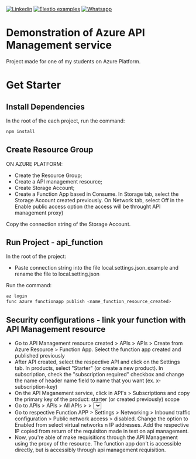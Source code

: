 [![Linkedin](https://img.shields.io/static/v1.svg?logo=linkedin&color=f78A38&labelColor=083468&logoColor=ffffff&style=for-the-badge&label=Linkedin&message=Public)](https://www.linkedin.com/in/eric-ricielle-2aa1ba237/) [![Elestio examples](https://img.shields.io/static/v1.svg?logo=github&color=f78A38&labelColor=083468&logoColor=ffffff&style=for-the-badge&label=github&message=open%20source)](https://github.com/TucanoWeb) [![Whatsapp](https://img.shields.io/static/v1.svg?logo=whatsapp&color=f78A38&labelColor=083468&logoColor=ffffff&style=for-the-badge&label=Whatsapp&message=Tirar%20Dúvidas)](https://api.whatsapp.com/send?phone=5531992936042)

# Demonstration of Azure API Management service

Project made for one of my students on Azure Platform.

# Get Starter

## Install Dependencies

In the root of the each project, run the command:

```bash
npm install
```

## Create Resource Group

ON AZURE PLATFORM:

- Create the Resource Group;
- Create a API management resource;
- Create Storage Account;
- Create a Function App based in Consume. In Storage tab, select the Storage Account created previously. On Network tab, select Off in the Enable public access option (the access will be throught API management proxy)

Copy the connection string of the Storage Account.

## Run Project - api_function

In the root of the project:

- Paste connection string into the file local.settings.json_example and rename the file to local.setting.json

Run the command:

```bash
az login
func azure functionapp publish <name_function_resource_created>
```

## Security configurations - link your function with API Management resource

- Go to API Management resource created > APIs > APIs > Create from Azure Resource > Function App. Select the function app created and published previously
- After API created, select the respective API and click on the Settings tab. In products, select "Starter" (or create a new product). In subscription, check the "subscription required" checkbox and change the name of header name field to name that you want (ex. x-subscription-key)
- On the API Maganement service, click in API's > Subscriptions and copy the primary key of the product: starter (or created previously) scope
- Go to APIs > APIs > All APIs > <created api> > <select the route created> > test tab. Insert the information necessary to test. You'll see that the test return error, because it's necessary allow the respective IP in the function app. In the header field returned in the error, copy the IP;
- Go to respective Function APP > Settings > Networking > Inbound traffic configuration > Public network access > disabled. Change the option to Enabled from select virtual networks n IP addresses. Add the respective IP copied from return of the requisiton made in test on api management.
- Now, you're able of make requisitions through the API Management using the proxy of the resource. The function app don't is accessible directly, but is accessibly through api management requisition.
